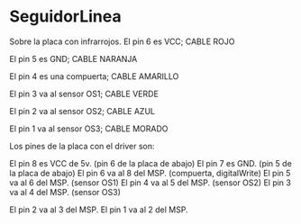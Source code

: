 # SeguidorLinea

Sobre la placa con infrarrojos.
El pin 6 es VCC; CABLE ROJO

El pin 5 es GND; CABLE NARANJA

El pin 4 es una compuerta; CABLE  AMARILLO 

El pin 3 va al sensor OS1; CABLE VERDE

El pin 2 va al sensor OS2; CABLE AZUL

El pin 1 va al sensor OS3; CABLE MORADO

Los pines de la placa con el driver son:

El pin 8 es VCC de 5v. (pin 6 de la placa de abajo)
El pin 7 es GND. (pin 5 de la placa de abajo)
El pin 6 va al 8 del MSP. (compuerta, digitalWrite)
El pin 5 va al 6 del MSP. (sensor OS1)
El pin 4 va al 5 del MSP. (sensor OS2)
El pin 3 va al 4 del MSP. (sensor OS3)

El pin 2 va al 3 del MSP.
El pin 1 va al 2 del MSP.
